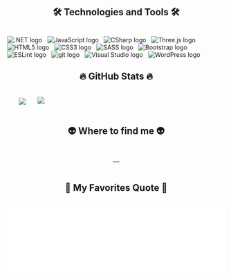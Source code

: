 <!-- -->
<a href="#" target="_blank">
 
</a>

<h2 align="center">🛠 Technologies and Tools 🛠</h2>
<br>
<!-- https://simpleicons.org/ -->
<span><img src="https://img.shields.io/badge/.NET-282C34?logo=dotnetlogoColor=F7DF1E" alt=".NET logo" title=".NET" height="25" /></span>
&nbsp;
<span><img src="https://img.shields.io/badge/JavaScript-282C34?logo=javascript&logoColor=F7DF1E" alt="JavaScript logo" title="JavaScript" height="25" /></span>
&nbsp;
<span><img src="https://img.shields.io/badge/CSharp-282C34?logo=cSharp-css&logoColor=38B2AC" alt="CSharp logo" title="CSharp" height="25" /></span>
&nbsp;
<span><img src="https://img.shields.io/badge/Three.js-282C34?logo=three.js&logoColor=FFFFFF" alt="Three.js logo" title="Three.js" height="25" /></span>
&nbsp;
<span><img src="https://img.shields.io/badge/HTML5-282C34?logo=html5&logoColor=E34F26" alt="HTML5 logo" title="HTML5" height="25" /></span>
&nbsp;
<span><img src="https://img.shields.io/badge/CSS3-282C34?logo=css3&logoColor=1572B6" alt="CSS3 logo" title="CSS3" height="25" /></span>
&nbsp;
<span><img src="https://img.shields.io/badge/Sass-282C34?logo=sass&logoColor=CC6699" alt="SASS logo" title="SASS" height="25" /></span>
&nbsp;
<span><img src="https://img.shields.io/badge/Bootstrap-282C34?logo=bootstrap&logoColor=7952B3" alt="Bootstrap logo" title="Bootstrap" height="25" /></span>
&nbsp;
<span><img src="https://img.shields.io/badge/ESLint-282C34?logo=eslint&logoColor=4B32C3" alt="ESLint logo" title="ESLint" height="25" /></span>
&nbsp;
<span><img src="https://img.shields.io/badge/git-282C34?logo=git&logoColor=F05032" alt="git logo" title="git" height="25" /></span>
&nbsp;
<span><img src="https://img.shields.io/badge/VS%20Code-282C34?logo=visual-studio&logoColor=007ACC" alt="Visual Studio logo" title="Visual Studio Code" height="25" /></span>
&nbsp;
<span><img src="https://img.shields.io/badge/WordPress-282C34?logo=wordPress&logoColor=21759B" alt="WordPress logo" title="WordPress" height="25" /></span>
&nbsp;

<br>
<h2 align="center">🔥 GitHub Stats 🔥</h2>
<!-- https://github.com/anuraghazra/github-readme-stats -->
<br>
<div align=center>
  <a href="#" title="tuantruong3001">
    <img width="315" align="center" src="https://github-readme-stats.vercel.app/api/top-langs/?username=tuantruong3001&hide=c%23,powershell,Mathematica,Ruby,Objective-C,Objective-C%2b%2b,Cuda&title_color=61dafb&text_color=ffffff&icon_color=61dafb&bg_color=20232a&langs_count=8&layout=compact&border_color=61dafb&hide_border=true" />
  </a>
  <a href="#" title="tuantruong3001">
    <img align="right" width="434" src="https://github-readme-stats.vercel.app/api?username=tuantruong3001&show_icons=true&theme=react&border_color=61dafb&hide_border=true" />
  </a>
</div>
<br>
<div>
<h2 align="center">👽 Where to find me 👽</h2>
</div>
<br>
<!-- https://icons8.com -->
<div align="center">

  <a href="https://github.com/tuantruong3001" target="blank">
    <img src="https://img.icons8.com/bubbles/100/000000/facebook-new.png" alt="" />
  </a>
  <a href="https://github.com/tuantruong3001" target="blank">
    <img src="https://img.icons8.com/bubbles/100/000000/youtube-squared.png" alt="" />
  </a>
  <a href="https://github.com/tuantruong3001" target="blank">
    <img src="https://img.icons8.com/bubbles/100/000000/linkedin.png" alt="" />
  </a>
  <a href="https://github.com/tuantruong3001" target="blank">
    <img src="https://img.icons8.com/bubbles/100/000000/instagram.png" alt="" />
  </a>
  <a href="mailto:tuantruongvan3001@gmail.com" target="top">
    <img src="https://img.icons8.com/bubbles/100/000000/apple-mail.png" alt="" />
  </a>
</div>
<br>
<h2 align="center">📑 My Favorites Quote 📑</h2>
<br>
<a href="#" target="_blank">
  <img src="svg/tuantruong3001-quotes.svg" width="846" height="150" alt="trungquandev-official" />
</a>
